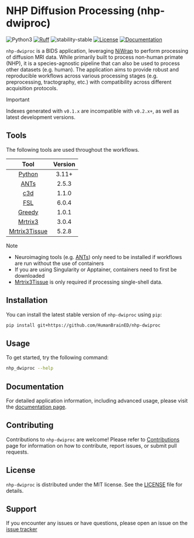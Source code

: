 <h1> NHP Diffusion Processing (nhp-dwiproc) </h1>

![Python3](https://img.shields.io/badge/python-3.11%20%7C%203.12-blue.svg)
[![Ruff](https://img.shields.io/endpoint?url=https://raw.githubusercontent.com/astral-sh/ruff/main/assets/badge/v2.json)](https://github.com/astral-sh/ruff)
![stability-stable](https://img.shields.io/badge/stability-experimental-orange.svg)
[![License](https://img.shields.io/badge/license-MIT-blue.svg)](https://github.com/kaitj/nhp-dwiproc/blob/main/LICENSE)
[![Documentation](https://img.shields.io/badge/documentation-8CA1AF?logo=readthedocs&logoColor=fff)](https://kaitj.github.io/nhp-dwiproc)

`nhp-dwiproc` is a BIDS application, leveraging [NiWrap] to perform processing of
diffusion MRI data. While primarily built to process non-human primate (NHP), it is a
species-agnostic pipeline that can also be used to process other datasets (e.g. human).
The application aims to provide robust and reproducible workflows across various
processing stages (e.g. preprocessing, tractography, etc.) with compatibility across
different acquisition protocols.

> [!Important]
> Indexes generated with `v0.1.x` are incompatible with `v0.2.x+`, as well as latest
> development versions.

<!-- Generalized workflow figure to be included here -->

## Tools

The following tools are used throughout the workflows.

|      Tool       | Version |
| :-------------: | :-----: |
|    [Python]     |  3.11+  |
|     [ANTs]      |  2.5.3  |
|      [c3d]      |  1.1.0  |
|      [FSL]      |  6.0.4  |
|    [Greedy]     |  1.0.1  |
|    [Mrtrix3]    |  3.0.4  |
| [Mrtrix3Tissue] |  5.2.8  |

> [!Note]
>
> - Neuroimaging tools (e.g. [ANTs]) only need to be installed if workflows are run
>   without the use of containers
> - If you are using Singularity or Apptainer, containers need to first be downloaded
> - [Mrtrix3Tissue] is only required if processing single-shell data.

## Installation

You can install the latest stable version of `nhp-dwiproc` using `pip`:

```sh
pip install git+https://github.com/HumanBrainED/nhp-dwiproc
```

## Usage

To get started, try the following command:

```sh
nhp_dwiproc --help
```

## Documentation

For detailed application information, including advanced usage, please visit the
[documentation page].

## Contributing

Contributions to `nhp-dwiproc` are welcome! Please refer to [Contributions] page for
information on how to contribute, report issues, or submit pull requests.

## License

`nhp-dwiproc` is distributed under the MIT license. See the [LICENSE] file for details.

## Support

If you encounter any issues or have questions, please open an issue on the
[issue tracker]

<!-- Links -->

[Contributions]: https://github.com/kaitj/nhp-dwiproc/blob/main/CONTRIBUTING.md
[LICENSE]: https://github.com/kaitj/nhp-dwiproc/blob/main/LICENSE
[Niwrap]: https://styx-api.github.io
[documentation page]: https://kaitj.github.io/nhp-dwiproc
[issue tracker]: https://github.com/kaitj/nhp-dwiproc/issues

<!-- Software dependency links -->

[Python]: https://www.python.org/
[ANTs]: https://github.com/ANTsX/ANTs
[c3d]: http://www.itksnap.org/pmwiki/pmwiki.php?n=Convert3D.Convert3D
[FSL]: https://fsl.fmrib.ox.ac.uk/fsl/docs/#/
[Greedy]: https://sites.google.com/view/greedyreg/about
[Mrtrix3]: https://www.mrtrix.org/
[Mrtrix3Tissue]: https://3tissue.github.io/
